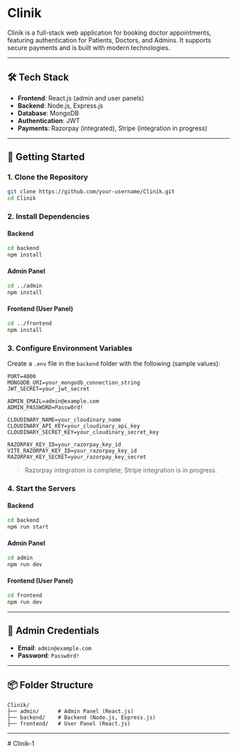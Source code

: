 # Clinik

Clinik is a full-stack web application for booking doctor appointments, featuring authentication for Patients, Doctors, and Admins. It supports secure payments and is built with modern technologies.

---

## 🛠️ Tech Stack

- **Frontend**: React.js (admin and user panels)
- **Backend**: Node.js, Express.js
- **Database**: MongoDB
- **Authentication**: JWT
- **Payments**: Razorpay (integrated), Stripe (integration in progress)

---

## 🚀 Getting Started

### 1. Clone the Repository

```sh
git clone https://github.com/your-username/Clinik.git
cd Clinik
```

### 2. Install Dependencies

#### Backend

```sh
cd backend
npm install
```

#### Admin Panel

```sh
cd ../admin
npm install
```

#### Frontend (User Panel)

```sh
cd ../frontend
npm install
```

### 3. Configure Environment Variables

Create a `.env` file in the `backend` folder with the following (sample values):

```env
PORT=4000
MONGODB_URI=your_mongodb_connection_string
JWT_SECRET=your_jwt_secret

ADMIN_EMAIL=admin@example.com
ADMIN_PASSWORD=Passw0rd!

CLOUDINARY_NAME=your_cloudinary_name
CLOUDINARY_API_KEY=your_cloudinary_api_key
CLOUDINARY_SECRET_KEY=your_cloudinary_secret_key

RAZORPAY_KEY_ID=your_razorpay_key_id
VITE_RAZORPAY_KEY_ID=your_razorpay_key_id
RAZORPAY_KEY_SECRET=your_razorpay_key_secret
```

> Razorpay integration is complete; Stripe integration is in progress.

### 4. Start the Servers

#### Backend

```sh
cd backend
npm run start
```

#### Admin Panel

```sh
cd admin
npm run dev
```

#### Frontend (User Panel)

```sh
cd frontend
npm run dev
```

---

## 🔑 Admin Credentials

- **Email**: `admin@example.com`
- **Password**: `Passw0rd!`

---

## 📦 Folder Structure

```plaintext
Clinik/
├── admin/      # Admin Panel (React.js)
├── backend/    # Backend (Node.js, Express.js)
├── frontend/   # User Panel (React.js)
```

---
#   C l i n i k - 1  
 